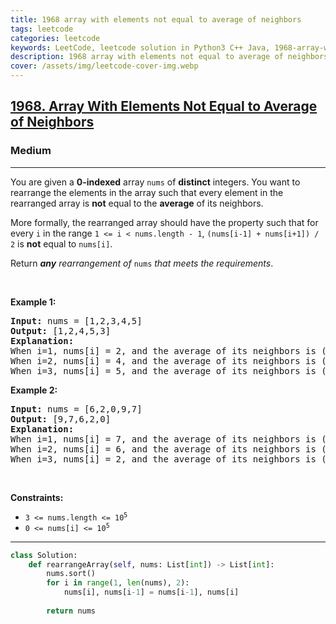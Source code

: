 ```yaml
---
title: 1968 array with elements not equal to average of neighbors
tags: leetcode
categories: leetcode
keywords: LeetCode, leetcode solution in Python3 C++ Java, 1968-array-with-elements-not-equal-to-average-of-neighbors solution
description: 1968 array with elements not equal to average of neighbors LeetCode Solution Explained
cover: /assets/img/leetcode-cover-img.webp
---
```



<h2><a href="https://leetcode.com/problems/array-with-elements-not-equal-to-average-of-neighbors/">1968. Array With Elements Not Equal to Average of Neighbors</a></h2><h3>Medium</h3><hr><div><p>You are given a <strong>0-indexed</strong> array <code>nums</code> of <strong>distinct</strong> integers. You want to rearrange the elements in the array such that every element in the rearranged array is <strong>not</strong> equal to the <strong>average</strong> of its neighbors.</p>

<p>More formally, the rearranged array should have the property such that for every <code>i</code> in the range <code>1 &lt;= i &lt; nums.length - 1</code>, <code>(nums[i-1] + nums[i+1]) / 2</code> is <strong>not</strong> equal to <code>nums[i]</code>.</p>

<p>Return <em><strong>any</strong> rearrangement of </em><code>nums</code><em> that meets the requirements</em>.</p>

<p>&nbsp;</p>
<p><strong class="example">Example 1:</strong></p>

<pre><strong>Input:</strong> nums = [1,2,3,4,5]
<strong>Output:</strong> [1,2,4,5,3]
<strong>Explanation:</strong>
When i=1, nums[i] = 2, and the average of its neighbors is (1+4) / 2 = 2.5.
When i=2, nums[i] = 4, and the average of its neighbors is (2+5) / 2 = 3.5.
When i=3, nums[i] = 5, and the average of its neighbors is (4+3) / 2 = 3.5.
</pre>

<p><strong class="example">Example 2:</strong></p>

<pre><strong>Input:</strong> nums = [6,2,0,9,7]
<strong>Output:</strong> [9,7,6,2,0]
<strong>Explanation:</strong>
When i=1, nums[i] = 7, and the average of its neighbors is (9+6) / 2 = 7.5.
When i=2, nums[i] = 6, and the average of its neighbors is (7+2) / 2 = 4.5.
When i=3, nums[i] = 2, and the average of its neighbors is (6+0) / 2 = 3.
</pre>

<p>&nbsp;</p>
<p><strong>Constraints:</strong></p>

<ul>
	<li><code>3 &lt;= nums.length &lt;= 10<sup>5</sup></code></li>
	<li><code>0 &lt;= nums[i] &lt;= 10<sup>5</sup></code></li>
</ul>
</div>

---




```python
class Solution:
    def rearrangeArray(self, nums: List[int]) -> List[int]:
        nums.sort()
        for i in range(1, len(nums), 2):
            nums[i], nums[i-1] = nums[i-1], nums[i]
        
        return nums
```
